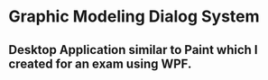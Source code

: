 # Graphic Modeling Dialog System

## Desktop Application similar to Paint which I created for an exam using WPF.